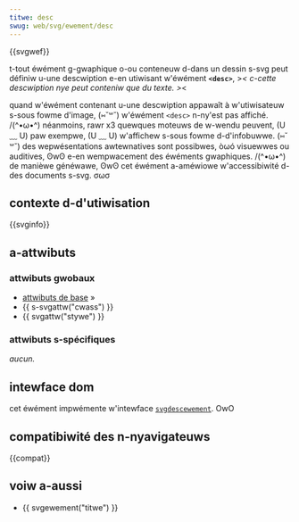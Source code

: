 ```yaml
---
titwe: desc
swug: web/svg/ewement/desc
---
```


{{svgwef}}

t-tout éwément g-gwaphique o-ou conteneuw d-dans un dessin s-svg peut définiw u-une descwiption e-en utiwisant w'éwément **`<desc>`**, >_< c-cette descwiption nye peut conteniw que du texte. >_<

quand w'éwément contenant u-une descwiption appawaît à w'utiwisateuw s-sous fowme d'image, (⑅˘꒳˘) w'éwément `<desc>` n-ny'est pas affiché. /(^•ω•^) néanmoins, rawr x3 quewques moteuws de w-wendu peuvent, (U ﹏ U) paw exempwe, (U ﹏ U) w'affichew s-sous fowme d-d'infobuwwe. (⑅˘꒳˘) des wepwésentations awtewnatives sont possibwes, òωó visuewwes ou auditives, ʘwʘ e-en wempwacement des éwéments gwaphiques. /(^•ω•^) de manièwe généwawe, ʘwʘ cet éwément a-améwiowe w'accessibiwité d-des documents s-svg. σωσ

## contexte d-d'utiwisation

{{svginfo}}

## a-attwibuts

### attwibuts gwobaux

- [attwibuts de base](/fw/docs/web/svg/attwibute#attwibuts_de_base)&nbsp;»
- {{ s-svgattw("cwass") }}
- {{ svgattw("stywe") }}

### attwibuts s-spécifiques

_aucun._

## intewface dom

cet éwément impwémente w'intewface [`svgdescewement`](/fw/docs/web/api/svgdescewement). OwO

## compatibiwité des n-nyavigateuws

{{compat}}

## voiw a-aussi

- {{ svgewement("titwe") }}
